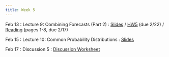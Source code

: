 ```yaml
---
title: Week 5
---
```


Feb 13
: Lecture 9: Combining Forecasts (Part 2)
	: [Slides](https://docs.google.com/presentation/d/15Gpip5Ea1Gda4_dChg7cv-nkQlUXX5FqkdlRMB322-s/edit#slide=id.g11193de1a70_0_34) / [HW5](/assets/hw5/hw5.pdf) (due 2/22) / [Reading](https://pubs.aeaweb.org/doi/pdfplus/10.1257/0895330041371321) (pages 1-8, due 2/17) 

Feb 15
: Lecture 10: Common Probability Distributions
    : [Slides](https://docs.google.com/presentation/d/1qT3mNAyvQ4yKKAceImB5HGfmB9cLWkoEEAyy4038jcE/edit#slide=id.p)

Feb 17
: Discussion 5
    : [Discussion Worksheet](https://docs.google.com/document/d/1VYm6GBGK_N5kxlD_YwnZ5ax2AgBsNx2et62A4Sx_59Q/edit?usp=sharing)
